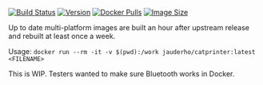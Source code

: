 
[![Build Status](https://github.com/jauderho/dockerfiles/workflows/catprinter/badge.svg)](https://github.com/jauderho/dockerfiles/actions)
[![Version](https://img.shields.io/docker/v/jauderho/catprinter/latest)](https://github.com/rbaron/catprinter/)
[![Docker Pulls](https://img.shields.io/docker/pulls/jauderho/catprinter)](https://hub.docker.com/r/jauderho/catprinter/)
[![Image Size](https://img.shields.io/docker/image-size/jauderho/catprinter/latest)](https://hub.docker.com/r/jauderho/catprinter/)

Up to date multi-platform images are built an hour after upstream release and rebuilt at least once a week.

Usage: `docker run --rm -it -v $(pwd):/work jauderho/catprinter:latest <FILENAME>`

This is WIP. Testers wanted to make sure Bluetooth works in Docker.

